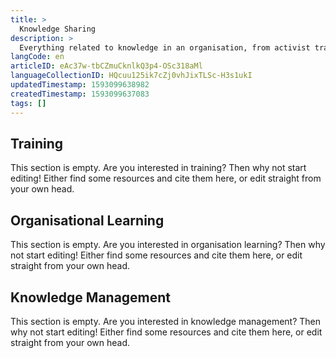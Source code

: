 ```yaml
---
title: >
  Knowledge Sharing
description: >
  Everything related to knowledge in an organisation, from activist training and reflection to organisational learning and knowledge management.
langCode: en
articleID: eAc37w-tbCZmuCknlkQ3p4-OSc318aMl
languageCollectionID: HQcuu125ik7cZj0vhJixTLSc-H3s1ukI
updatedTimestamp: 1593099638982
createdTimestamp: 1593099637083
tags: []
---
```


## Training

This section is empty. Are you interested in training? Then why not start editing! Either find some resources and cite them here, or edit straight from your own head.

## Organisational Learning

This section is empty. Are you interested in organisation learning? Then why not start editing! Either find some resources and cite them here, or edit straight from your own head.

## Knowledge Management

This section is empty. Are you interested in knowledge management? Then why not start editing! Either find some resources and cite them here, or edit straight from your own head.